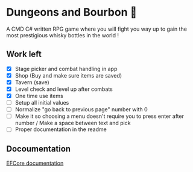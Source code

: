 ﻿# Dungeons and Bourbon 🏰

A CMD C# written RPG game where you will fight you way up to gain the most prestigious whisky bottles in the world !

## Work left

- [x] Stage picker and combat handling in app
- [x] Shop (Buy and make sure items are saved)
- [x] Tavern (save)
- [x] Level check and level up after combats
- [x] One time use items
- [ ] Setup all initial values
- [ ] Normalize "go back to previous page" number with 0
- [ ] Make it so choosing a menu doesn't require you to press enter after number / Make a space between text and pick
- [ ] Proper documentation in the readme

## Docoumentation

[EFCore documentation](https://learn.microsoft.com/en-us/ef/core/get-started/overview/first-app?tabs=netcore-cli)
